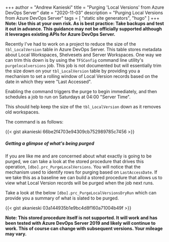+++
author = "Andrew Kanieski"
title = "Purging 'Local Versions' from Azure DevOps Server"
date = "2020-11-03"
description = "Purging Local Versions from Azure DevOps Server"
tags = [
    "static site generators",
	"hugo"
]
+++
**Note: Use this at your own risk. As is best practice: Take backups and test it out in advance. This guidance may not be officially supported although it leverages existing APIs for Azure DevOps Server.**

Recently I've had to work on a project to reduce the size of the `tbl_LocalVersion` table in Azure DevOps Server. This table stores metadata about Local Workspaces, Shelvesets and Server Workspaces. One way we can trim this down is by using the `TFSConfig` command line utility's `purgelocalversions` job. This job is not documented but will essentially trim the size down on your `tbl_LocalVersion` table by providing you a mechanism to set a rolling window of Local Version records based on the date in which they were "Last Accessed".

Enabling the command triggers the purge to begin immediately, and then schedules a job to run on Saturdays at 04:00 "Server Time". 

This should help keep the size of the `tbl_LocalVersion` down as it removes old workspaces. 

The command is as follows:

{{< gist akanieski 66be2f4703e94309cb752989785c7456 >}}



##### Getting a glimpse of what's being purged

If you are like me and are concerned about what exactly is going to be purged, we can take a look at the stored procedure that drives this operation, `[dbo].prc_PurgeLocalVersions`. You will notice that the mechanism used to identify rows for purging based on `LastAccessDate`. If we take this as a baseline we can build a stored procedure that allows us to view what Local Version records will be purged when the job next runs.

Take a look at the below `[dbo].prc_PurgeLocalVersionsDryRun` which can provide you a summary of what is slated to be purged.


{{< gist akanieski 03a144935b1e9bc4d8f160a71004b49f >}}

**Note: This stored procedure itself is not supported. It will work and has been tested with Azure DevOps Server 2019 and likely will continue to work. This of course can change with subsequent versions. Your mileage may vary.**
